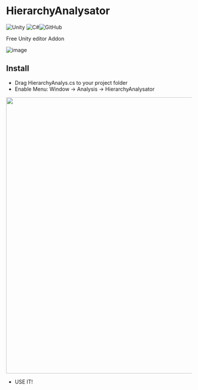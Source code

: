 # HierarchyAnalysator
![Unity](https://img.shields.io/badge/unity-%23000000.svg?style=for-the-badge&logo=unity&logoColor=white) ![C#](https://img.shields.io/badge/c%23-%23239120.svg?style=for-the-badge&logo=c-sharp&logoColor=white)![GitHub](https://img.shields.io/badge/github-%23121011.svg?style=for-the-badge&logo=github&logoColor=white)

Free Unity editor Addon

![image](https://user-images.githubusercontent.com/58411554/226178528-45418aed-5734-4c6c-a7fd-8e9bb80eaaef.png)

## Install

- Drag HierarchyAnalys.cs to your project folder
- Enable Menu: Window -> Analysis -> HierarchyAnalysator
<img src="https://user-images.githubusercontent.com/58411554/226180685-ecea2bb3-b135-4b05-af30-2ba3ab9447f1.png" width="750">

- USE IT!
